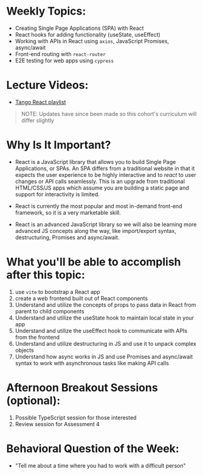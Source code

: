 # Weekly Topics:

- Creating Single Page Applications (SPA) with React
- React hooks for adding functionality (useState, useEffect)
- Working with APIs in React using `axios`, JavaScript Promises, async/await
- Front-end routing with `react-router`
- E2E testing for web apps using `cypress`

# Lecture Videos:

- [Tango React playlist](https://www.youtube.com/playlist?list=PLu0CiQ7bzwETas45c1DYbNNlkfhaEKfAi)

> NOTE: Updates have since been made so this cohort's curriculum will differ slightly

# Why Is It Important?

- React is a JavaScript library that allows you to build Single Page Applications, or SPAs. An SPA differs from a traditional website in that it expects the user experience to be highly interactive and to _react_ to user changes or API calls seamlessly. This is an upgrade from traditional HTML/CSS/JS apps which assume you are building a static page and support for interactivity is limited.

- React is currently the most popular and most in-demand front-end framework, so it is a very marketable skill.

- React is an advanced JavaScript library so we will also be learning more advanced JS concepts along the way, like import/export syntax, destructuring, Promises and async/await.

# What you'll be able to accomplish after this topic:

1. use `vite` to bootstrap a React app
2. create a web frontend built out of React components
3. Understand and utilize the concepts of props to pass data in React from parent to child components
4. Understand and utilize the useState hook to maintain local state in your app
5. Understand and utilize the useEffect hook to communicate with APIs from the frontend
6. Understand and utilize destructuring in JS and use it to unpack complex objects
7. Understand how async works in JS and use Promises and async/await syntax to work with asynchronous tasks like making API calls

# Afternoon Breakout Sessions (optional):

1. Possible TypeScript session for those interested
2. Review session for Assessment 4

# Behavioral Question of the Week:

- "Tell me about a time where you had to work with a difficult person"
